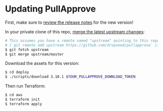 # Updating PullApprove

First, make sure to [review the release notes](https://github.com/dropseed/pullapprove/releases) for the new version!

In your private clone of this repo,
[merge the latest upstream changes](https://help.github.com/en/articles/syncing-a-fork):

```sh
# This assumes you have a remote named "upstream" pointing to this repo
# (`git remote add upstream https://github.com/dropseed/pullapprove` if you need to add this)
$ git fetch upstream
$ git merge upstream/master
```

Download the assets for this version:

```sh
$ cd deploy
$ ./scripts/download 3.10.1 $YOUR_PULLAPPROVE_DOWNLOAD_TOKEN
```

Then run Terraform:

```sh
$ cd aws
$ terraform init
$ terraform apply
```
